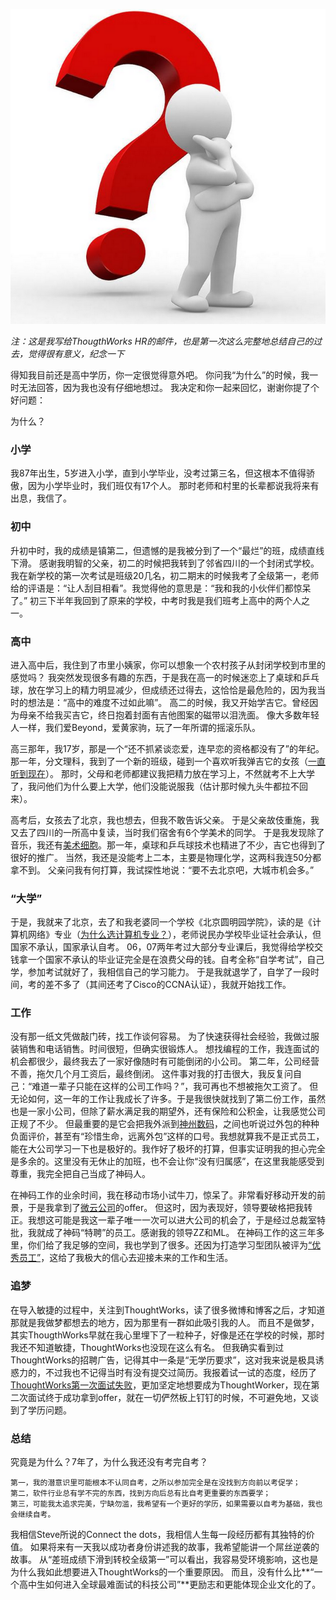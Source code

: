 ![为什么我只有高中学历？](/_image/2013-07-31/Screen-Shot-2013-07-31-at-10.57.24-AM.png?width=320)

_注：这是我写给ThougthWorks HR的邮件，也是第一次这么完整地总结自己的过去，觉得很有意义，纪念一下_

得知我目前还是高中学历，你一定很觉得意外吧。
你问我“为什么”的时候，我一时无法回答，因为我也没有仔细地想过。
我决定和你一起来回忆，谢谢你提了个好问题：

为什么？
### 小学
我87年出生，5岁进入小学，直到小学毕业，没考过第三名，但这根本不值得骄傲，因为小学毕业时，我们班仅有17个人。
那时老师和村里的长辈都说我将来有出息，我信了。

### 初中
升初中时，我的成绩是镇第二，但遗憾的是我被分到了一个“最烂”的班，成绩直线下滑。
感谢我明智的父亲，初二的时候把我转到了邻省四川的一个封闭式学校。
我在新学校的第一次考试是班级20几名，初二期末的时候我考了全级第一，老师给的评语是：“让人刮目相看”。我觉得他的意思是：“我和我的小伙伴们都惊呆了。”
初三下半年我回到了原来的学校，中考时我是我们班考上高中的两个人之一。

### 高中
进入高中后，我住到了市里小姨家，你可以想象一个农村孩子从封闭学校到市里的感觉吗？
我突然发现很多有趣的东西，于是我在高一的时候迷恋上了桌球和乒乓球，放在学习上的精力明显减少，但成绩还过得去，这恰恰是最危险的，因为我当时的想法是：“高中的难度不过如此嘛”。
高二的时候，我又开始学吉它。曾经因为母亲不给我买吉它，终日抱着封面有吉他图案的磁带以泪洗面。
像大多数年轻人一样，我们爱Beyond，爱黄家驹，玩了一年所谓的摇滚乐队。

高三那年，我17岁，那是一个“还不抓紧谈恋爱，连早恋的资格都没有了”的年纪。
那一年，分文理科，我到了一个新的班级，碰到一个喜欢听我弹吉它的女孩（[一直听到现在](http://v.youku.com/v_show/id_XNDQwODA3MTgw.html)）。
那时，父母和老师都建议我把精力放在学习上，不然就考不上大学了，我问他们为什么要上大学，他们没能说服我（估计那时候九头牛都拉不回来）。

高考后，女孩去了北京，我也想去，但我不敢告诉父亲。
于是父亲故伎重施，我又去了四川的一所高中复读，当时我们宿舍有6个学美术的同学。
于是我发现除了音乐，我还有[美术细胞](http://www.douban.com/photos/album/104849286/)。那一年，桌球和乒乓球技术也精进了不少，吉它也得到了很好的推广。
当然，我还是没能考上二本，主要是物理化学，这两科我连50分都拿不到。
父亲问我有何打算，我试探性地说：“要不去北京吧，大城市机会多。”

### “大学”
于是，我就来了北京，去了和我老婆同一个学校《北京圆明园学院》，读的是《计算机网络》专业（[为什么选计算机专业？](http://seabornlee.com/post/sheng-huo/why-i-study-programming)），老师说民办学校毕业证社会承认，但国家不承认，国家承认自考。
06，07两年考过大部分专业课后，我觉得给学校交钱拿一个国家不承认的毕业证完全是在浪费父母的钱。自考全称“自学考试”，自己学，参加考试就好了，我相信自己的学习能力。
于是我就退学了，自学了一段时间，考的差不多了（其间还考了Cisco的CCNA认证），我就开始找工作。

### 工作
没有那一纸文凭做敲门砖，找工作谈何容易。
为了快速获得社会经验，我做过服装销售和电话销售。时间很短，但确实很锻炼人。
想找编程的工作，我连面试的机会都很少，最终我去了一家好像随时有可能倒闭的小公司。
第二年，公司经营不善，拖欠几个月工资后，最终倒闭。
这件事对我的打击很大，我反复问自己：“难道一辈子只能在这样的公司工作吗？”，我可再也不想被拖欠工资了。
但无论如何，这一年的工作让我成长了许多。于是我很快就找到了第二份工作，虽然也是一家小公司，但除了薪水满足我的期望外，还有保险和公积金，让我感觉公司正规了不少。
但最重要的是它会把我外派到[神州数码](http://baike.baidu.com/view/24717.htm)，之间也听说过外包的种种负面评价，甚至有“珍惜生命，远离外包”这样的口号。我想就算我不是正式员工，能在大公司学习一下也是极好的。我作好了极坏的打算，但事实证明我的担心完全是多余的。这里没有无休止的加班，也不会让你“没有归属感”，在这里我能感受到尊重，我完全把自己当成了神码人。

在神码工作的业余时间，我在移动市场小试牛刀，惊呆了。非常看好移动开发的前景，于是我拿到了[微云公司](http://wiyun.com/)的offer。
但这时，因为表现好，领导要破格把我转正。我想这可能是我这一辈子唯一一次可以进大公司的机会了，于是经过总裁室特批，我就成了神码“特聘”的员工。感谢我的领导ZZ和ML。
在神码工作的这三年多里，你们给了我足够的空间，我也学到了很多。还因为打造学习型团队被评为[“优秀员工”](http://seabornlee.com/file/%E6%88%91%E7%9A%84%E7%9B%B8%E5%86%8C/%E7%A5%9E%E7%A0%81/2013-04-28%2015.02.42.jpg)，这给了我极大的信心去迎接未来的工作和生活。

### 追梦
在导入敏捷的过程中，关注到ThoughtWorks，读了很多微博和博客之后，才知道那就是我做梦都想去的地方，因为那里有一群如此吸引我的人。
而且不是做梦，其实ThougthWorks早就在我心里埋下了一粒种子，好像是还在学校的时候，那时我还不知道敏捷，ThoughtWorks也没现在这么有名。
但我确实看到过ThoughtWorks的招聘广告，记得其中一条是“无学历要求”，这对我来说是极具诱惑力的，不过我也不记得当时有没有提交过简历。我报着试一试的态度，经历了[ThoughtWorks第一次面试失败](http://seabornlee.com/post/2012/02/06/thoughtworks-interview-experience/)，更加坚定地想要成为ThoughtWorker，现在第二次面试终于成功拿到offer，就在一切俨然板上钉钉的时候，不可避免地，又谈到了学历问题。

### 总结
究竟是为什么？7年了，为什么我还没有考完自考？

	第一，我的潜意识里可能根本不认同自考，之所以参加完全是在没找到方向前以考促学；
	第二，软件行业总有学不完的东西，找到方向后总有比自考更重要的东西要学；
	第三，可能我太追求完美，宁缺勿滥，我希望有一个更好的学历，如果需要以自考为基础，我也会继续自考。

我相信Steve所说的Connect the dots，我相信人生每一段经历都有其独特的价值。
如果将来有一天我以成功者身份讲述我的故事，我希望能讲一个屌丝逆袭的故事。
从“差班成绩下滑到转校全级第一”可以看出，我容易受环境影响，这也是为什么我如此想要进入ThoughtWorks的一个重要原因。
而且，没有什么比**“一个高中生如何进入全球最难面试的科技公司”**更励志和更能体现企业文化的了。
